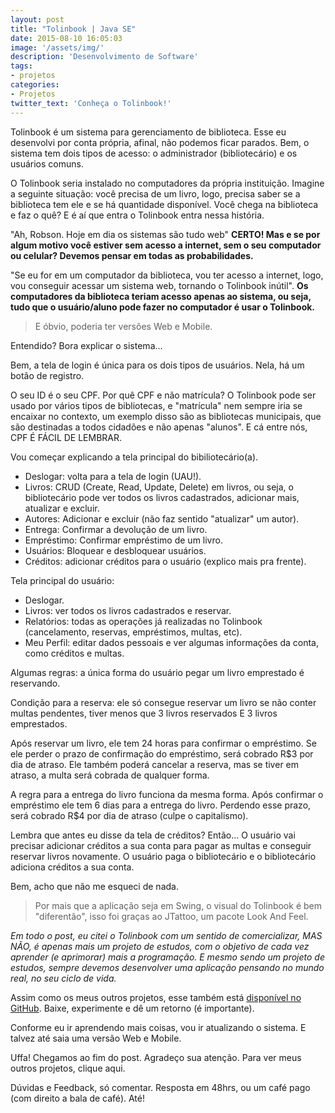 ```yaml
---
layout: post
title: "Tolinbook | Java SE"
date: 2015-08-10 16:05:03
image: '/assets/img/'
description: 'Desenvolvimento de Software'
tags:
- projetos  
categories:
- Projetos
twitter_text: 'Conheça o Tolinbook!'
---
```


Tolinbook é um sistema para gerenciamento de biblioteca. Esse eu desenvolvi por conta própria, afinal, não podemos ficar parados. Bem, o sistema tem dois tipos de acesso: o administrador (bibliotecário) e os usuários comuns.

O Tolinbook seria instalado no computadores da própria instituição. Imagine a seguinte situação: você precisa de um livro, logo, precisa saber se a biblioteca tem ele e se há quantidade disponível. Você chega na biblioteca e faz o quê? E é aí que entra o Tolinbook entra nessa história.

"Ah, Robson. Hoje em dia os sistemas são tudo web" **CERTO! Mas e se por algum motivo você estiver sem acesso a internet, sem o seu computador ou celular? Devemos pensar em todas as probabilidades.**

"Se eu for em um computador da biblioteca, vou ter acesso a internet, logo, vou conseguir acessar um sistema web, tornando o Tolinbook inútil". **Os computadores da biblioteca teriam acesso apenas ao sistema, ou seja, tudo que o usuário/aluno pode fazer no computador é usar o Tolinbook.**

<blockquote>E óbvio, poderia ter versões Web e Mobile.</blockquote>

Entendido? Bora explicar o sistema...

Bem, a tela de login é única para os dois tipos de usuários. Nela, há um botão de registro.

O seu ID é o seu CPF. Por quê CPF e não matrícula? O Tolinbook pode ser usado por vários tipos de bibliotecas, e "matrícula" nem sempre iria se encaixar no contexto, um exemplo disso são as bibliotecas municipais, que são destinadas a todos cidadões e não apenas "alunos". E cá entre nós, CPF É FÁCIL DE LEMBRAR.

Vou começar explicando a tela principal do bibiliotecário(a).

+ Deslogar: volta para a tela de login (UAU!).
+ Livros: CRUD (Create, Read, Update, Delete) em livros, ou seja, o bibliotecário pode ver todos os livros cadastrados, adicionar mais, atualizar e excluir.
+ Autores: Adicionar e excluir (não faz sentido "atualizar" um autor).
+ Entrega: Confirmar a devolução de um livro.
+ Empréstimo: Confirmar empréstimo de um livro.
+ Usuários: Bloquear e desbloquear usuários.
+ Créditos: adicionar créditos para o usuário (explico mais pra frente).

Tela principal do usuário:
 
+ Deslogar.
+ Livros: ver todos os livros cadastrados e reservar.
+ Relatórios: todas as operações já realizadas no Tolinbook (cancelamento, reservas, empréstimos, multas, etc).
+ Meu Perfil: editar dados pessoais e ver algumas informações da conta, como créditos e multas.
 
Algumas regras: a única forma do usuário pegar um livro emprestado
é reservando. 

Condição para a reserva: ele só consegue reservar um livro se não conter multas pendentes, tiver menos que 3 livros reservados E 3 livros emprestados.

Após reservar um livro, ele tem 24 horas para confirmar o empréstimo. Se ele perder o prazo de confirmação do empréstimo, será cobrado R$3 por dia de atraso. Ele também poderá cancelar a reserva, mas se tiver em atraso, a multa será cobrada de qualquer forma.

A regra para a entrega do livro funciona da mesma forma. Após confirmar o empréstimo ele tem 6 dias para a entrega do livro. Perdendo esse prazo, será cobrado R$4 por dia de atraso (culpe o capitalismo).

Lembra que antes eu disse da tela de créditos? Então... O usuário vai precisar adicionar créditos a sua conta para pagar as multas e conseguir reservar livros novamente. O usuário paga o bibliotecário e o bibliotecário adiciona créditos a sua conta.

Bem, acho que não me esqueci de nada. 

<blockquote>Por mais que a aplicação seja em Swing, o visual do Tolinbook é bem "diferentão", isso foi graças ao JTattoo, um pacote Look And Feel.</blockquote>

*Em todo o post, eu citei o Tolinbook com um sentido de comercializar, MAS NÃO, é apenas mais um projeto de estudos, com o objetivo de cada vez aprender (e aprimorar) mais a programação. E mesmo sendo um projeto de estudos, sempre devemos desenvolver uma aplicação pensando no mundo real, no seu ciclo de vida.*

Assim como os meus outros projetos, esse também está [disponível no GitHub][tolinbook]. Baixe, experimente e dê um retorno (é importante).

Conforme eu ir aprendendo mais coisas, vou ir atualizando o sistema. E talvez até saia uma versão Web e Mobile.

<!-- Segue algumas fotos do sistema. -->

Uffa! Chegamos ao fim do post. Agradeço sua atenção. Para ver meus outros projetos, clique aqui.

Dúvidas e Feedback, só comentar. Resposta em 48hrs, ou um café pago (com direito a bala de café). Até!

[tolinbook]: https://github.com/AbreuNaWeb/tolinbook